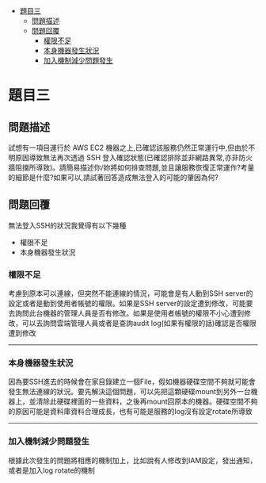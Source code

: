 - [題目三](#題目三)
  - [問題描述](#問題描述)
  - [問題回覆](#問題回覆)
    - [權限不足](#權限不足)
    - [本身機器發生狀況](#本身機器發生狀況)
    - [加入機制減少問題發生](#加入機制減少問題發生)

# 題目三
## 問題描述
試想有一項目運行於 AWS EC2 機器之上,已確認該服務仍然正常運行中,但由於不明原因導致無法再次透過 SSH 登入確認狀態(已確認排除並非網路異常,亦非防火牆阻擋所導致)。請簡易描述你/妳將如何排查問題,並且讓服務恢復正常運作?考量的細節是什麼?如果可以,請試著回答造成無法登入的可能的肇因為何?

## 問題回覆

無法登入SSH的狀況我覺得有以下幾種
- 權限不足
- 本身機器發生狀況

### 權限不足
考慮到原本可以連線，但突然不能連線的情況，可能會是有人動到SSH server的設定或者是動到使用者帳號的權限。如果是SSH server的設定遭到修改，可能要去詢問此台機器的管理人員是否有修改。如果是使用者帳號的權限不小心遭到修改，可以去詢問雲端管理人員或者是查詢audit log(如果有權限的話)確認是否權限遭到修改

---

### 本身機器發生狀況
因為要SSH進去的時候會在家目錄建立一個File，假如機器硬碟空間不夠就可能會發生無法連線的狀況。要先解決這個問題，可以先把這顆硬碟mount到另外一台機器上，並清除此硬碟裡面的一些資料，之後再mount回原本的機器。硬碟空間不夠的原因可能是資料庫資料合理成長，也有可能是服務的log沒有設定rotate所導致

---

### 加入機制減少問題發生
根據此次發生的問題將相應的機制加上，比如說有人修改到IAM設定，發出通知，或者是加入log rotate的機制